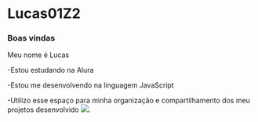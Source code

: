 # Lucas01Z2
### Boas vindas
Meu nome é Lucas

-Estou estudando na Alura

-Estou me desenvolvendo na linguagem JavaScript

-Utilizo esse espaço para minha organização e compartilhamento dos meu projetos desenvolvido
![](https://media1.tenor.com/m/pc4Upriay34AAAAC/cat-smurf-mushroom-smurf-cat.gif).

